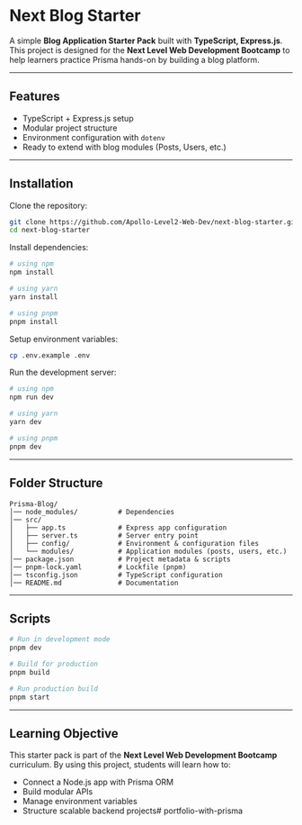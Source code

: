 
# Next Blog Starter

A simple **Blog Application Starter Pack** built with **TypeScript, Express.js**.  
This project is designed for the **Next Level Web Development Bootcamp** to help learners practice Prisma hands-on by building a blog platform.

---

## Features
- TypeScript + Express.js setup
- Modular project structure
- Environment configuration with `dotenv`
- Ready to extend with blog modules (Posts, Users, etc.)

---

## Installation

Clone the repository:

```bash
git clone https://github.com/Apollo-Level2-Web-Dev/next-blog-starter.git
cd next-blog-starter
```

Install dependencies:

```bash
# using npm
npm install

# using yarn
yarn install

# using pnpm
pnpm install
```

Setup environment variables:

```bash
cp .env.example .env
```

Run the development server:

```bash
# using npm
npm run dev

# using yarn
yarn dev

# using pnpm
pnpm dev
```

---

## Folder Structure

```
Prisma-Blog/
│── node_modules/          # Dependencies
│── src/
│   ├── app.ts             # Express app configuration
│   ├── server.ts          # Server entry point
│   ├── config/            # Environment & configuration files
│   └── modules/           # Application modules (posts, users, etc.)
│── package.json           # Project metadata & scripts
│── pnpm-lock.yaml         # Lockfile (pnpm)
│── tsconfig.json          # TypeScript configuration
│── README.md              # Documentation
```

---

## Scripts

```bash
# Run in development mode
pnpm dev

# Build for production
pnpm build

# Run production build
pnpm start
```

---

## Learning Objective

This starter pack is part of the **Next Level Web Development Bootcamp** curriculum.
By using this project, students will learn how to:

* Connect a Node.js app with Prisma ORM
* Build modular APIs
* Manage environment variables
* Structure scalable backend projects# portfolio-with-prisma
